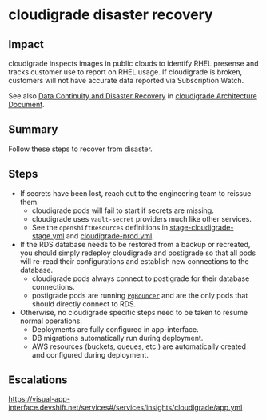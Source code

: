 # cloudigrade disaster recovery

## Impact

cloudigrade inspects images in public clouds to identify RHEL presense and tracks customer use to report on RHEL usage. If cloudigrade is broken, customers will not have accurate data reported via Subscription Watch.

See also [Data Continuity and Disaster Recovery](https://github.com/cloudigrade/cloudigrade/blob/master/docs/architecture.md#data-continuity-and-disaster-recovery) in [cloudigrade Architecture Document](https://github.com/cloudigrade/cloudigrade/blob/master/docs/architecture.md).

## Summary

Follow these steps to recover from disaster.

## Steps

-  If secrets have been lost, reach out to the engineering team to reissue them.
    -  cloudigrade pods will fail to start if secrets are missing.
    -  cloudigrade uses `vault-secret` providers much like other services.
    -  See the `openshiftResources` definitions in [stage-cloudigrade-stage.yml](https://gitlab.cee.redhat.com/service/app-interface/-/blob/master/data/services/insights/cloudigrade/namespaces/stage-cloudigrade-stage.yml) and [cloudigrade-prod.yml](https://gitlab.cee.redhat.com/service/app-interface/-/blob/master/data/services/insights/cloudigrade/namespaces/cloudigrade-prod.yml).
- If the RDS database needs to be restored from a backup or recreated, you should simply redeploy cloudigrade and postigrade so that all pods will re-read their configurations and establish new connections to the database.
    - cloudigrade pods always connect to postigrade for their database connections.
    - postigrade pods are running [`PgBouncer`](https://www.pgbouncer.org/) and are the only pods that should directly connect to RDS.
-  Otherwise, no cloudigrade specific steps need to be taken to resume normal operations.
    - Deployments are fully configured in app-interface.
    - DB migrations automatically run during deployment.
    - AWS resources (buckets, queues, etc.) are automatically created and configured during deployment.

## Escalations

https://visual-app-interface.devshift.net/services#/services/insights/cloudigrade/app.yml
